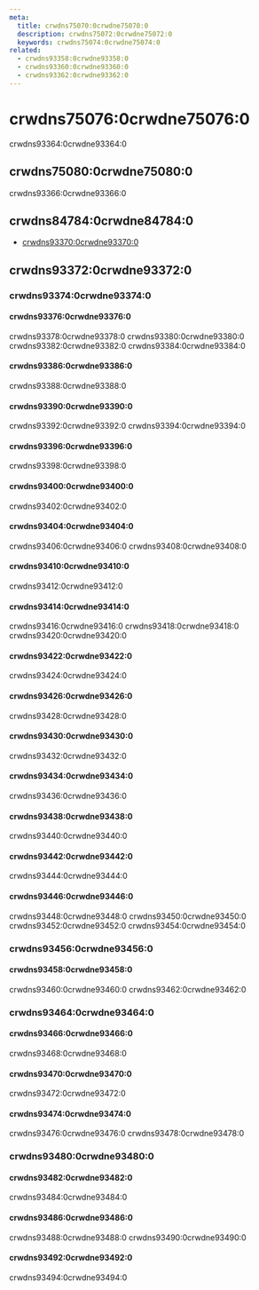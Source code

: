 ```yaml
---
meta:
  title: crwdns75070:0crwdne75070:0
  description: crwdns75072:0crwdne75072:0
  keywords: crwdns75074:0crwdne75074:0
related:
  - crwdns93358:0crwdne93358:0
  - crwdns93360:0crwdne93360:0
  - crwdns93362:0crwdne93362:0
---
```


# crwdns75076:0crwdne75076:0

crwdns93364:0crwdne93364:0

<entry-ad />

## crwdns75080:0crwdne75080:0

crwdns93366:0crwdne93366:0

<example file="v-text-field/usage" />

## crwdns84784:0crwdne84784:0

- [crwdns93370:0crwdne93370:0](crwdns93368:0crwdne93368:0)

## crwdns93372:0crwdne93372:0

### crwdns93374:0crwdne93374:0

#### crwdns93376:0crwdne93376:0

crwdns93378:0crwdne93378:0 crwdns93380:0crwdne93380:0 crwdns93382:0crwdne93382:0 crwdns93384:0crwdne93384:0

<example file="v-text-field/prop-counter" />

#### crwdns93386:0crwdne93386:0

crwdns93388:0crwdne93388:0

<example file="v-text-field/prop-clearable" />

#### crwdns93390:0crwdne93390:0

crwdns93392:0crwdne93392:0 crwdns93394:0crwdne93394:0

<example file="v-text-field/prop-custom-colors" />

#### crwdns93396:0crwdne93396:0

crwdns93398:0crwdne93398:0

<example file="v-text-field/prop-dense" />

#### crwdns93400:0crwdne93400:0

crwdns93402:0crwdne93402:0

<example file="v-text-field/prop-disabled-and-readonly" />

#### crwdns93404:0crwdne93404:0

crwdns93406:0crwdne93406:0 crwdns93408:0crwdne93408:0

<example file="v-text-field/prop-filled" />

#### crwdns93410:0crwdne93410:0

crwdns93412:0crwdne93412:0

<example file="v-text-field/prop-hide-details" />

#### crwdns93414:0crwdne93414:0

crwdns93416:0crwdne93416:0 crwdns93418:0crwdne93418:0 crwdns93420:0crwdne93420:0

<example file="v-text-field/prop-hint" />

#### crwdns93422:0crwdne93422:0

crwdns93424:0crwdne93424:0

<example file="v-text-field/prop-icon" />

#### crwdns93426:0crwdne93426:0

crwdns93428:0crwdne93428:0

<example file="v-text-field/prop-outlined" />

#### crwdns93430:0crwdne93430:0

crwdns93432:0crwdne93432:0

<example file="v-text-field/prop-prefixes-and-suffixes" />

#### crwdns93434:0crwdne93434:0

crwdns93436:0crwdne93436:0

<example file="v-text-field/prop-shaped" />

#### crwdns93438:0crwdne93438:0

crwdns93440:0crwdne93440:0

<example file="v-text-field/prop-single-line" />

#### crwdns93442:0crwdne93442:0

crwdns93444:0crwdne93444:0

<example file="v-text-field/prop-solo" />

#### crwdns93446:0crwdne93446:0

crwdns93448:0crwdne93448:0 crwdns93450:0crwdne93450:0 crwdns93452:0crwdne93452:0 crwdns93454:0crwdne93454:0

<example file="v-text-field/prop-validation" />

### crwdns93456:0crwdne93456:0

#### crwdns93458:0crwdne93458:0

crwdns93460:0crwdne93460:0 crwdns93462:0crwdne93462:0

<example file="v-text-field/event-icons" />

### crwdns93464:0crwdne93464:0

#### crwdns93466:0crwdne93466:0

crwdns93468:0crwdne93468:0

<example file="v-text-field/slot-icons" />

#### crwdns93470:0crwdne93470:0

crwdns93472:0crwdne93472:0

<example file="v-text-field/slot-label" />

#### crwdns93474:0crwdne93474:0

crwdns93476:0crwdne93476:0 crwdns93478:0crwdne93478:0

<example file="v-text-field/slot-progress" />

### crwdns93480:0crwdne93480:0

#### crwdns93482:0crwdne93482:0

crwdns93484:0crwdne93484:0

<example file="v-text-field/misc-custom-validation" />

#### crwdns93486:0crwdne93486:0

crwdns93488:0crwdne93488:0 crwdns93490:0crwdne93490:0

<example file="v-text-field/misc-full-width-with-counter" />

#### crwdns93492:0crwdne93492:0

crwdns93494:0crwdne93494:0

<example file="v-text-field/misc-password" />

<backmatter />
